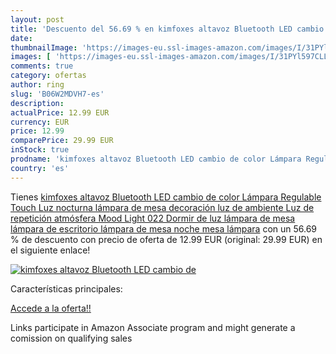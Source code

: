 ```yaml
---
layout: post
title: 'Descuento del 56.69 % en kimfoxes altavoz Bluetooth LED cambio de'
date: 
thumbnailImage: 'https://images-eu.ssl-images-amazon.com/images/I/31PYl597CLL._SL200_.jpg'
images: [ 'https://images-eu.ssl-images-amazon.com/images/I/31PYl597CLL._SL200_.jpg' ]
comments: true
category: ofertas
author: ring
slug: 'B06W2MDVH7-es'
description:
actualPrice: 12.99 EUR
currency: EUR
price: 12.99
comparePrice: 29.99 EUR
inStock: true
prodname: 'kimfoxes altavoz Bluetooth LED cambio de color Lámpara Regulable Touch Luz nocturna lámpara de mesa decoración luz de ambiente Luz de repetición atmósfera Mood Light 022 Dormir de luz lámpara de mesa lámpara de escritorio lámpara de mesa noche mesa lámpara'
country: 'es'
---
```


Tienes [kimfoxes altavoz Bluetooth LED cambio de color Lámpara Regulable Touch Luz nocturna lámpara de mesa decoración luz de ambiente Luz de repetición atmósfera Mood Light 022 Dormir de luz lámpara de mesa lámpara de escritorio lámpara de mesa noche mesa lámpara](https://www.amazon.es/dp/B06W2MDVH7/?tag=tolees-21) con un 56.69 % de descuento con precio de oferta de 12.99 EUR (original: 29.99 EUR) en el siguiente enlace!

[![kimfoxes altavoz Bluetooth LED cambio de](https://images-eu.ssl-images-amazon.com/images/I/31PYl597CLL._SL200_.jpg)](https://www.amazon.es/dp/B06W2MDVH7/?tag=tolees-21)

Características principales:


[Accede a la oferta!!](https://www.amazon.es/dp/B06W2MDVH7/?tag=tolees-21)

Links participate in Amazon Associate program and might generate a comission on qualifying sales


